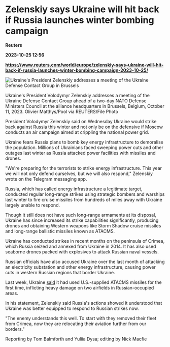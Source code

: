 # Zelenskiy says Ukraine will hit back if Russia launches winter bombing campaign
**Reuters**

**2023-10-25 12:56**

**https://www.reuters.com/world/europe/zelenskiy-says-ukraine-will-hit-back-if-russia-launches-winter-bombing-campaign-2023-10-25/**

![Ukraine's President Zelenskiy addresses a meeting of the Ukraine Defense Contact Group in Brussels](https://www.reuters.com/resizer/w1nfdBsRIw6K6z-0XVYoo-RnAaE=/1920x0/filters:quality(80)/cloudfront-us-east-2.images.arcpublishing.com/reuters/Z3N2BRCS6VIELG5ZLIEW6KSFVY.jpg)

Ukraine's President Volodymyr Zelenskiy addresses a meeting of the Ukraine Defense Contact Group ahead of a two-day NATO Defense Ministers Council at the alliance headquarters in Brussels, Belgium, October 11, 2023. Olivier Matthys/Pool via REUTERS/File Photo

President Volodymyr Zelenskiy said on Wednesday Ukraine would strike back against Russia this winter and not only be on the defensive if Moscow conducts an air campaign aimed at crippling the national power grid.

Ukraine fears Russia plans to bomb key energy infrastructure to demoralise the population. Millions of Ukrainians faced sweeping power cuts and other outages last winter as Russia attacked power facilities with missiles and drones.

"We're preparing for the terrorists to strike energy infrastructure. This year we will not only defend ourselves, but we will also respond," Zelenskiy wrote on the Telegram messaging app.

Russia, which has called energy infrastructure a legitimate target, conducted regular long-range strikes using strategic bombers and warships last winter to fire cruise missiles from hundreds of miles away with Ukraine largely unable to respond.

Though it still does not have such long-range armaments at its disposal, Ukraine has since increased its strike capabilities significantly, producing drones and obtaining Western weapons like Storm Shadow cruise missiles and long-range ballistic missiles known as ATACMS.

Ukraine has conducted strikes in recent months on the peninsula of Crimea, which Russia seized and annexed from Ukraine in 2014. It has also used seaborne drones packed with explosives to attack Russian naval vessels.

Russian officials have also accused Ukraine over the last month of attacking an electricity substation and other energy infrastructure, causing power cuts in western Russian regions that border Ukraine.

Last week, Ukraine [said](https://www.reuters.com/world/europe/ukraine-says-it-strikes-russias-military-equipment-near-luhansk-2023-10-17/) it had used U.S.-supplied ATACMS missiles for the first time, inflicting heavy damage on two airfields in Russian-occupied areas.

In his statement, Zelenskiy said Russia's actions showed it understood that Ukraine was better equipped to respond to Russian strikes now.

"The enemy understands this well. To start with they removed their fleet from Crimea, now they are relocating their aviation further from our borders."

Reporting by Tom Balmforth and Yuliia Dysa; editing by Nick Macfie